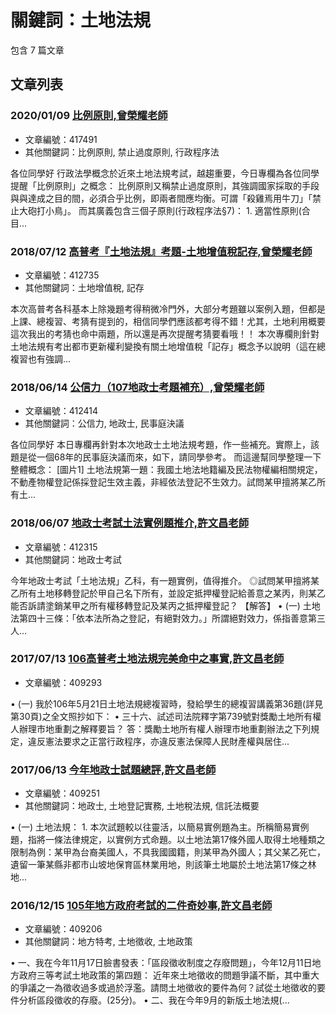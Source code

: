 # 關鍵詞：土地法規

包含 7 篇文章

## 文章列表

### 2020/01/09 [比例原則,曾榮耀老師](../../articles/417491_%E6%AF%94%E4%BE%8B%E5%8E%9F%E5%89%87%2C%E6%9B%BE%E6%A6%AE%E8%80%80%E8%80%81%E5%B8%AB.md)
- 文章編號：417491
- 其他關鍵詞：比例原則, 禁止過度原則, 行政程序法

各位同學好 行政法學概念於近來土地法規考試，越趨重要，今日專欄為各位同學提醒「比例原則」之概念： 比例原則又稱禁止過度原則，其強調國家採取的手段與與達成之目的間，必須合乎比例，即兩者間應均衡。可謂「殺雞焉用牛刀」「禁止大砲打小鳥」。 而其廣義包含三個子原則(行政程序法§7)： 1. 適當性原則(合目...

### 2018/07/12 [高普考『土地法規』考題-土地增值稅記存,曾榮耀老師](../../articles/412735_%E9%AB%98%E6%99%AE%E8%80%83%E3%80%8E%E5%9C%9F%E5%9C%B0%E6%B3%95%E8%A6%8F%E3%80%8F%E8%80%83%E9%A1%8C-%E5%9C%9F%E5%9C%B0%E5%A2%9E%E5%80%BC%E7%A8%85%E8%A8%98%E5%AD%98%2C%E6%9B%BE%E6%A6%AE%E8%80%80%E8%80%81%E5%B8%AB.md)
- 文章編號：412735
- 其他關鍵詞：土地增值稅, 記存

本次高普考各科基本上除幾題考得稍微冷門外，大部分考題雖以案例入題，但都是上課、總複習、考猜有提到的，相信同學們應該都考得不錯！尤其，土地利用概要這次我出的考猜也命中兩題，所以還是再次提醒考猜要看哦！！ 本次專欄則針對土地法規有考出都市更新權利變換有關土地增值稅「記存」概念予以說明（這在總複習也有強調...

### 2018/06/14 [公信力（107地政士考題補充）,曾榮耀老師](../../articles/412414_%E5%85%AC%E4%BF%A1%E5%8A%9B%EF%BC%88107%E5%9C%B0%E6%94%BF%E5%A3%AB%E8%80%83%E9%A1%8C%E8%A3%9C%E5%85%85%EF%BC%89%2C%E6%9B%BE%E6%A6%AE%E8%80%80%E8%80%81%E5%B8%AB.md)
- 文章編號：412414
- 其他關鍵詞：公信力, 地政士, 民事庭決議

各位同學好 本日專欄再針對本次地政士土地法規考題，作一些補充。實際上，該題是從一個68年的民事庭決議而來，如下，請同學參考。 而這邊幫同學整理一下整體概念： [圖片1] 土地法規第一題：我國土地法地籍編及民法物權編相關規定，不動產物權登記係採登記生效主義，非經依法登記不生效力。試問某甲擅將某乙所有土...

### 2018/06/07 [地政士考試土法實例題推介,許文昌老師](../../articles/412315_%E5%9C%B0%E6%94%BF%E5%A3%AB%E8%80%83%E8%A9%A6%E5%9C%9F%E6%B3%95%E5%AF%A6%E4%BE%8B%E9%A1%8C%E6%8E%A8%E4%BB%8B%2C%E8%A8%B1%E6%96%87%E6%98%8C%E8%80%81%E5%B8%AB.md)
- 文章編號：412315
- 其他關鍵詞：地政士考試

今年地政士考試「土地法規」乙科，有一題實例，值得推介。 ◎試問某甲擅將某乙所有土地移轉登記於甲自己名下所有，並設定抵押權登記給善意之某丙，則某乙能否訴請塗銷某甲之所有權移轉登記及某丙之抵押權登記？ 【解答】 • (一) 土地法第四十三條：「依本法所為之登記，有絕對效力。」所謂絕對效力，係指善意第三人...

### 2017/07/13 [106高普考土地法規完美命中之事實,許文昌老師](../../articles/409293_106%E9%AB%98%E6%99%AE%E8%80%83%E5%9C%9F%E5%9C%B0%E6%B3%95%E8%A6%8F%E5%AE%8C%E7%BE%8E%E5%91%BD%E4%B8%AD%E4%B9%8B%E4%BA%8B%E5%AF%A6%2C%E8%A8%B1%E6%96%87%E6%98%8C%E8%80%81%E5%B8%AB.md)
- 文章編號：409293

• (一) 我於106年5月21日土地法規總複習時，發給學生的總複習講義第36題(詳見第30頁)之全文照抄如下： • 三十六、試述司法院釋字第739號對獎勵土地所有權人辦理市地重劃之解釋要旨？ 答：獎勵土地所有權人辦理市地重劃辦法之下列規定，違反憲法要求之正當行政程序，亦違反憲法保障人民財產權與居住...

### 2017/06/13 [今年地政士試題總評,許文昌老師](../../articles/409251_%E4%BB%8A%E5%B9%B4%E5%9C%B0%E6%94%BF%E5%A3%AB%E8%A9%A6%E9%A1%8C%E7%B8%BD%E8%A9%95%2C%E8%A8%B1%E6%96%87%E6%98%8C%E8%80%81%E5%B8%AB.md)
- 文章編號：409251
- 其他關鍵詞：地政士, 土地登記實務, 土地稅法規, 信託法概要

• (一) 土地法規： 1. 本次試題較以往靈活，以簡易實例題為主。所稱簡易實例題，指將一條法律規定，以實例方式命題。以土地法第17條外國人取得土地種類之限制為例：某甲為台裔美國人，不具我國國籍，則某甲為外國人；其父某乙死亡，遺留一筆某縣非都市山坡地保育區林業用地，則該筆土地屬於土地法第17條之林地...

### 2016/12/15 [105年地方政府考試的二件奇妙事,許文昌老師](../../articles/409206_105%E5%B9%B4%E5%9C%B0%E6%96%B9%E6%94%BF%E5%BA%9C%E8%80%83%E8%A9%A6%E7%9A%84%E4%BA%8C%E4%BB%B6%E5%A5%87%E5%A6%99%E4%BA%8B%2C%E8%A8%B1%E6%96%87%E6%98%8C%E8%80%81%E5%B8%AB.md)
- 文章編號：409206
- 其他關鍵詞：地方特考, 土地徵收, 土地政策

• 一、我在今年11月17日臉書發表：「區段徵收制度之存廢問題」，今年12月11日地方政府三等考試土地政策的第四題： 近年來土地徵收的問題爭議不斷，其中重大的爭議之一為徵收過多或過於浮濫。請問土地徵收的要件為何？試從土地徵收的要件分析區段徵收的存廢。(25分)。 • 二、我在今年9月的新版土地法規(...
